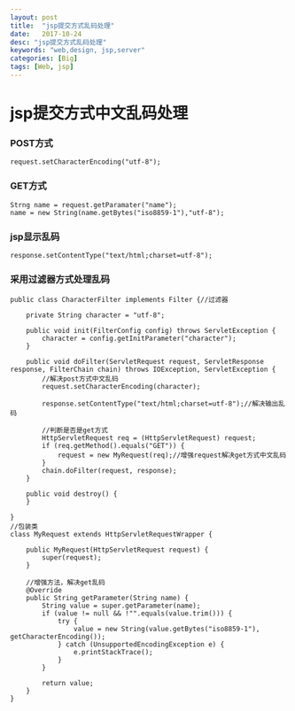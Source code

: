 ```yaml
---
layout: post
title:  "jsp提交方式乱码处理"
date:   2017-10-24
desc: "jsp提交方式乱码处理"
keywords: "web,design, jsp,server"
categories: [Big]
tags: [Web, jsp]
---
```


# jsp提交方式中文乱码处理

### POST方式

	request.setCharacterEncoding("utf-8");

### GET方式

	Strng name = request.getParamater("name");
	name = new String(name.getBytes("iso8859-1"),"utf-8");

### jsp显示乱码

	response.setContentType("text/html;charset=utf-8");

### 采用过滤器方式处理乱码

	public class CharacterFilter implements Filter {//过滤器
	
		private String character = "utf-8"; 

		public void init(FilterConfig config) throws ServletException {
			character = config.getInitParameter("character");
		}

		public void doFilter(ServletRequest request, ServletResponse response, FilterChain chain) throws IOException, ServletException {
			//解决post方式中文乱码
			request.setCharacterEncoding(character);
			
			response.setContentType("text/html;charset=utf-8");//解决输出乱码

			//判断是否是get方式
			HttpServletRequest req = (HttpServletRequest) request;
			if (req.getMethod().equals("GET")) {
				request = new MyRequest(req);//增强request解决get方式中文乱码
			}
			chain.doFilter(request, response);
		}

		public void destroy() {
		}
		
	}
	//包装类
	class MyRequest extends HttpServletRequestWrapper {
	
		public MyRequest(HttpServletRequest request) {
			super(request);
		}
	
		//增强方法，解决get乱码
		@Override
		public String getParameter(String name) {
			String value = super.getParameter(name);
			if (value != null && !"".equals(value.trim())) {
				try {
					value = new String(value.getBytes("iso8859-1"), getCharacterEncoding());
				} catch (UnsupportedEncodingException e) {
					e.printStackTrace();
				}
			}
	
			return value;
		}
	}
	
		